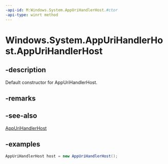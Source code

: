 ```yaml
---
-api-id: M:Windows.System.AppUriHandlerHost.#ctor
-api-type: winrt method
---
```


<!-- Method syntax.
public AppUriHandlerHost.AppUriHandlerHost()
-->

# Windows.System.AppUriHandlerHost.AppUriHandlerHost

## -description
Default constructor for AppUriHandlerHost.

## -remarks

## -see-also
[AppUriHandlerHost](appurihandlerhost.md)

## -examples
```csharp
AppUriHandlerHost host = new AppUriHandlerHost();
```

